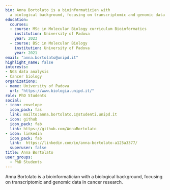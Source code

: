 ```yaml
---
bio: Anna Bortolato is a bioinformatician with 
  a biological background, focusing on transcriptomic and genomic data in cancer research.
education:
  courses:
  - course: MSc in Molecular Biology curriculum Bioinformatics
    institution: University of Padova
    year: 2023
  - course: BSc in Molecular Biology
    institution: University of Padova
    year: 2021
email: "anna.bortolato@unipd.it"
highlight_name: false
interests:
- NGS data analysis
- Cancer biology
organizations:
- name: University of Padova
  url: "https://www.biologia.unipd.it/"
role: PhD Students
social:
- icon: envelope
  icon_pack: fas
  link: mailto:anna.bortolato.1@studenti.unipd.it
- icon: github
  icon_pack: fab
  link: https://github.com/AnnaBortolato
- icon: linkedin
  icon_pack: fab
  link:  https://linkedin.com/in/anna-bortolato-a125a3377/
  superuser: false
title: Anna Bortolato
user_groups:
  - PhD Students
---
```


Anna Bortolato is a bioinformatician with 
a biological background, focusing on transcriptomic and genomic data in cancer research.